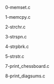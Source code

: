 0-memset.c

1-memcpy.c

2-strchr.c

3-strspn.c

4-strpbrk.c

5-strstr.c

7-print_chessboard.c

8-print_diagsums.c